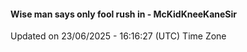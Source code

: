 #### Wise man says only fool rush in - McKidKneeKaneSir
Updated on 23/06/2025 - 16:16:27 (UTC) Time Zone
